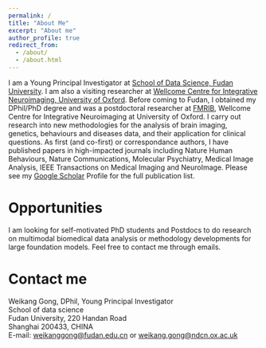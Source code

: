 ```yaml
---
permalink: /
title: "About Me"
excerpt: "About me"
author_profile: true
redirect_from: 
  - /about/
  - /about.html
---
```


I am a Young Principal Investigator at [School of Data Science, Fudan University](https://sds.fudan.edu.cn/). I am also a visiting researcher at [Wellcome Centre for Integrative Neuroimaging, University of Oxford](https://www.win.ox.ac.uk/). Before coming to Fudan, I obtained my DPhil/PhD degree and was a postdoctoral researcher at [FMRIB](https://www.win.ox.ac.uk/research/analysis-research), Wellcome Centre for Integrative Neuroimaging at University of Oxford. I carry out research into new methodologies for the analysis of brain imaging, genetics, behaviours and diseases data, and their application for clinical questions. As first (and co-first) or correspondance authors, I have published papers in high-impacted journals including Nature Human Behaviours, Nature Communications, Molecular Psychiatry, Medical Image Analysis, IEEE Transactions on Medical Imaging and NeuroImage. Please see my [Google Scholar](https://scholar.google.co.uk/citations?user=TDo57rsAAAAJ&hl=zh-CN) Profile for the full publication list.

Opportunities
======
I am looking for self-motivated PhD students and Postdocs to do research on multimodal biomedical data analysis or methodology developments for large foundation models. Feel free to contact me through emails.

Contact me
======
Weikang Gong, DPhil, Young Principal Investigator \
School of data science \
Fudan University, 220 Handan Road \
Shanghai 200433, CHINA \
E-mail: weikanggong@fudan.edu.cn or weikang.gong@ndcn.ox.ac.uk
